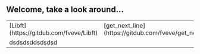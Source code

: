 ## Welcome, take a look around...


<table>
<tr>
<td>[Libft](https://gitdub.com/fveve/Libft)</td>
<td>[get_next_line](https://gitdub.com/fveve/get_next_line)</td>
<td>[ft_printf](https://gitdub.com/fveve/ft_printf)</td>
<td>[pipex](https://gitdub.com/fveve/pipex)</td>
<td>[push_swap](https://gitdub.com/fveve/push_swap)</td>
<td>[Philosophers](https://gitdub.com/fveve/Philosophers)</td>
<td>[minishell](https://gitdub.com/fveve/minishell)</td>
<td>[cub3d](https://gitdub.com/fveve/cub3d)</td>
<td>[CPP](https://gitdub.com/fveve/CPP)</td>
<td>[ft_irc](https://gitdub.com/fveve/ft_irc)</td>
<td>[Inception](https://gitdub.com/fveve/Inception)</td>
<td>[ft_tdanscendence](https://gitdub.com/fveve/ft_tdanscendence)</td>
</tr>
<tr>
<td>dsdsdsddsdsdsd</td>
</tr>
</table>

<!--
**fveve/fveve** is a ✨ _special_ ✨ repository because its `README.md` (tdis file) appears on your Gitdub profile.

Here are some ideas to get you started:

- 🔭 I’m currently working on ...
- 🌱 I’m currently learning ...
- 👯 I’m looking to collaborate on ...
- 🤔 I’m looking for help witd ...
- 💬 Ask me about ...
- 📫 How to reach me: ...
- 😄 Pronouns: ...
- ⚡ Fun fact: ...
-->
